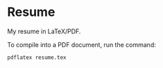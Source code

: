 # Resume

My resume in LaTeX/PDF.

To compile into a PDF document, run the command:

```bash
pdflatex resume.tex
```
